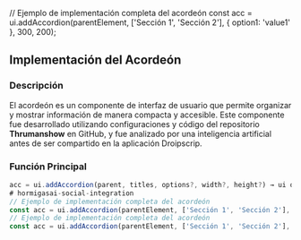 // Ejemplo de implementación completa del acordeón
const acc = ui.addAccordion(parentElement, ['Sección 1', 'Sección 2'], { option1: 'value1' }, 300, 200);


## Implementación del Acordeón

### Descripción
El acordeón es un componente de interfaz de usuario que permite organizar y mostrar información de manera compacta y accesible. Este componente fue desarrollado utilizando configuraciones y código del repositorio **Thrumanshow** en GitHub, y fue analizado por una inteligencia artificial antes de ser compartido en la aplicación Droipscrip.

### Función Principal
```javascript
acc = ui.addAccordion(parent, titles, options?, width?, height?) → ui object: Accordion
# hormigasai-social-integration
// Ejemplo de implementación completa del acordeón
const acc = ui.addAccordion(parentElement, ['Sección 1', 'Sección 2'], { option1: 'value1' }, 300, 200);
// Ejemplo de implementación completa del acordeón
const acc = ui.addAccordion(parentElement, ['Sección 1', 'Sección 2'], { option1: 'value1' }, 300, 200); //
